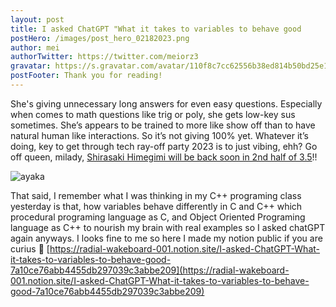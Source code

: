 ```yaml
---
layout: post
title: I asked ChatGPT "What it takes to variables to behave good
postHero: /images/post_hero_02182023.png
author: mei
authorTwitter: https://twitter.com/meiorz3
gravatar: https://s.gravatar.com/avatar/110f8c7cc62556b38ed814b50bd25e14?size=200
postFooter: Thank you for reading!
---
```

She's giving unnecessary long answers for even easy questions. Especially when comes to math questions like trig or poly, she gets low-key sus sometimes. She’s appears to be trained to more like show off than to have natural human like interactions. So it’s not giving 100% yet. Whatever it’s doing, key to get through tech ray-off party 2023 is to just vibing, ehh? Go off queen, milady, [Shirasaki Himegimi will be back soon in 2nd half of 3.5](https://act.hoyoverse.com/ys/event/e20230218preview-z6n9lj/index.html)!!

![ayaka](../../../images/ayaka_sticker_3.png)

That said, I remember what I was thinking in my C++ programing class yesterday is that, how variables behave differently in C and C++ which procedural programing language as C, and Object Oriented Programing language as C++ to nourish my brain with real examples so I asked chatGPT again anyways. I looks fine to me so here I made my notion public if you are curius 🫡 [https://radial-wakeboard-001.notion.site/I-asked-ChatGPT-What-it-takes-to-variables-to-behave-good-7a10ce76abb4455db297039c3abbe209](https://radial-wakeboard-001.notion.site/I-asked-ChatGPT-What-it-takes-to-variables-to-behave-good-7a10ce76abb4455db297039c3abbe209)